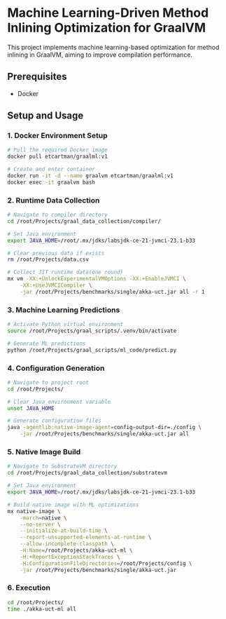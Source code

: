 # Machine Learning-Driven Method Inlining Optimization for GraalVM
This project implements machine learning-based optimization for method inlining in GraalVM, aiming to improve compilation performance.

## Prerequisites
* Docker

## Setup and Usage
### 1. Docker Environment Setup
```bash
# Pull the required Docker image
docker pull etcartman/graalml:v1

# Create and enter container
docker run -it -d --name graalvm etcartman/graalml:v1
docker exec -it graalvm bash
```
### 2. Runtime Data Collection
```bash
# Navigate to compiler directory
cd /root/Projects/graal_data_collection/compiler/

# Set Java environment
export JAVA_HOME=/root/.mx/jdks/labsjdk-ce-21-jvmci-23.1-b33

# Clear previous data if exists
rm /root/Projects/data.csv

# Collect JIT runtime data(one round)
mx vm -XX:+UnlockExperimentalVMOptions -XX:+EnableJVMCI \
    -XX:+UseJVMCICompiler \
    -jar /root/Projects/benchmarks/single/akka-uct.jar all -r 1
```
### 3. Machine Learning Predictions
```bash
# Activate Python virtual environment
source /root/Projects/graal_scripts/.venv/bin/activate

# Generate ML predictions
python /root/Projects/graal_scripts/ml_code/predict.py
```

### 4. Configuration Generation
```bash
# Navigate to project root
cd /root/Projects/

# Clear Java environment variable
unset JAVA_HOME

# Generate configuration files
java -agentlib:native-image-agent=config-output-dir=./config \
    -jar /root/Projects/benchmarks/single/akka-uct.jar all
```
### 5. Native Image Build

```bash
# Navigate to SubstrateVM directory
cd /root/Projects/graal_data_collection/substratevm

# Set Java environment
export JAVA_HOME=/root/.mx/jdks/labsjdk-ce-21-jvmci-23.1-b33

# Build native image with ML optimizations
mx native-image \
    -march=native \
    --no-server \
    --initialize-at-build-time \
    --report-unsupported-elements-at-runtime \
    --allow-incomplete-classpath \
    -H:Name=/root/Projects/akka-uct-ml \
    -H:+ReportExceptionStackTraces \
    -H:ConfigurationFileDirectories=/root/Projects/config \
    -jar /root/Projects/benchmarks/single/akka-uct.jar
```

### 6. Execution
```bash
cd /root/Projects/
time ./akka-uct-ml all
```
